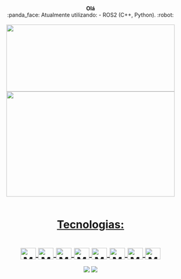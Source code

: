 <div align="center">
<strong>Olá</strong>
</div>

<div align="center">
 :panda_face:  Atualmente utilizando:
 - ROS2 (C++, Python). :robot:
</div>
<br>

<div align="center">
  <a href="https://github.com/theussant">
  <img height="175px" width="440px" length="100px" src="https://github-readme-stats.vercel.app/api?username=theussant&show_icons=true&theme=dark&include_all_commits=true&count_private=true"/>
  <img height="275px" width="440px" length="100px" src="https://github-readme-stats-one-bice.vercel.app/api/top-langs/?username=theussant&hide=Cmake&langs_count=10&theme=dark&layout=compact"/>
</div>



  <div align="center" style="display: inline_block"><br>
  <h1>Tecnologias:<h1>
   <img align="center" alt="Math-HTML" height="30" width="40" src="https://cdn.jsdelivr.net/gh/devicons/devicon/icons/html5/html5-original.svg">
   <img align="center" alt="Math-CSS" height="30" width="40" src="https://cdn.jsdelivr.net/gh/devicons/devicon/icons/css3/css3-original.svg">
  <img align="center" alt="Math-Js" height="30" width="40" src="https://cdn.jsdelivr.net/gh/devicons/devicon/icons/javascript/javascript-original.svg">
   <img align="center" alt="Math-Java" height="30" width="40" src="https://cdn.jsdelivr.net/gh/devicons/devicon/icons/java/java-original.svg">
  <img align="center" alt="Math-C" height="30" width="40" src="https://cdn.jsdelivr.net/gh/devicons/devicon/icons/c/c-original.svg">
  <img align="center" alt="Math-GIT" height="30" width="40" src="https://cdn.jsdelivr.net/gh/devicons/devicon/icons/git/git-original.svg">
  <img align="center" alt="Math-Linux" height="30" width="40"  src="https://www.freepnglogos.com/uploads/linux-png/linux-file-tux-enhanced-svg-wikimedia-commons-9.png">
  <img align="center" alt="Math-Ubuntu" height="30" width="40" 
src="https://cdn.jsdelivr.net/gh/devicons/devicon/icons/ubuntu/ubuntu-plain.svg">
  </div>
  
  <div align="center">
   
  <a href="https://instagram.com/theuz_lz" target="_blank"><img src="https://img.shields.io/badge/-Instagram-%23E4405F?style=for-the-badge&logo=instagram&logoColor=white" target="_blank"></a>
  <a href="https://www.linkedin.com/in/matheus-dos-santos-silva6/" target="_blank"><img src="https://img.shields.io/badge/-LinkedIn-%230077B5?style=for-the-badge&logo=linkedin&logoColor=white" target="_blank"></a>
  
  </div>
 
